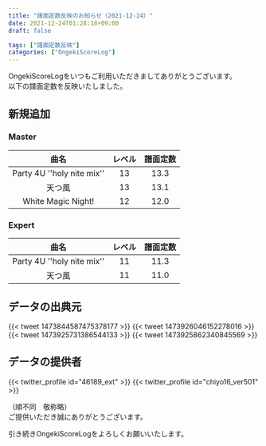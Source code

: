 ```yaml
---
title: "譜面定数反映のお知らせ（2021-12-24）"
date: 2021-12-24T01:28:18+09:00
draft: false

tags: ["譜面定数反映"]
categories: ["OngekiScoreLog"]
---
```


OngekiScoreLogをいつもご利用いただきましてありがとうございます。  
以下の譜面定数を反映いたしました。

<!--more-->

## 新規追加

### Master

| 曲名 | レベル | 譜面定数 |
|:-:|:-:|:-:|
| Party 4U ''holy nite mix'' | 13 | 13.3 |
| 天つ風 | 13 | 13.1 |
| White Magic Night! | 12 | 12.0 |

### Expert

| 曲名 | レベル | 譜面定数 |
|:-:|:-:|:-:|
| Party 4U ''holy nite mix'' | 11 | 11.3 |
| 天つ風 | 11 | 11.0 |

## データの出典元

{{< tweet 1473844587475378177 >}}
{{< tweet 1473926046152278016 >}}
{{< tweet 1473925731386544133 >}}
{{< tweet 1473925862340845569 >}}

## データの提供者

{{< twitter_profile id="46189_ext" >}}
{{< twitter_profile id="chiyo16_ver501" >}}

（順不同　敬称略）  
ご提供いただき誠にありがとうございます。

引き続きOngekiScoreLogをよろしくお願いいたします。
